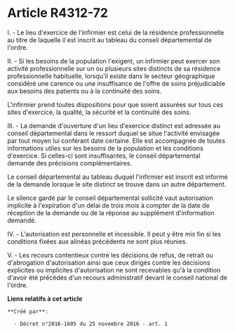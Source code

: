 # Article R4312-72

I. - Le lieu d'exercice de l'infirmier est celui de la résidence  professionnelle au titre de laquelle il est inscrit au
tableau du  conseil départemental de l'ordre. 

II. - Si les  besoins de la population l'exigent, un infirmier peut exercer son  activité professionnelle sur un ou plusieurs
sites distincts de sa  résidence professionnelle habituelle, lorsqu'il existe dans le secteur  géographique considéré une
carence ou une insuffisance de l'offre de  soins préjudiciable aux besoins des patients ou à la continuité des  soins. 

L'infirmier prend toutes dispositions pour  que soient assurées sur tous ces sites d'exercice, la qualité, la  sécurité et la
continuité des soins. 

III. - La  demande d'ouverture d'un lieu d'exercice distinct est adressée au  conseil départemental dans le ressort duquel se
situe l'activité  envisagée par tout moyen lui conférant date certaine. Elle est  accompagnée de toutes informations utiles
sur les besoins de la  population et les conditions d'exercice. Si celles-ci sont  insuffisantes, le conseil départemental
demande des précisions  complémentaires. 

Le conseil départemental au  tableau duquel l'infirmier est inscrit est informé de la demande lorsque  le site distinct se
trouve dans un autre département. 

Le silence gardé par le conseil départemental sollicité vaut  autorisation implicite à l'expiration d'un délai de trois mois
à compter  de la date de réception de la demande ou de la réponse au supplément  d'information demandé. 

IV. - L'autorisation est  personnelle et incessible. Il peut y être mis fin si les conditions  fixées aux alinéas précédents
ne sont plus réunies. 

V. - Les recours contentieux contre les décisions de refus, de retrait ou  d'abrogation d'autorisation ainsi que ceux dirigés
contre les décisions  explicites ou implicites d'autorisation ne sont recevables qu'à la  condition d'avoir été précédés d'un
recours administratif devant le  conseil national de l'ordre.

**Liens relatifs à cet article**

	**Créé par**:

	  - Décret n°2016-1605 du 25 novembre 2016 - art. 1
